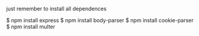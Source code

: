 just remember to install all dependences

$ npm install express
$ npm install body-parser
$ npm install cookie-parser
$ npm install multer